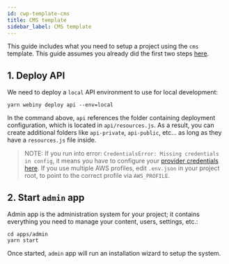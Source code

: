 ```yaml
---
id: cwp-template-cms
title: CMS template
sidebar_label: CMS template
---
```


This guide includes what you need to setup a project using the `cms` template. This guide assumes you already did the first two steps [here](/docs/get-started/quick-start).

## 1. Deploy API

We need to deploy a `local` API environment to use for local development:

```
yarn webiny deploy api --env=local
```

In the command above, `api` references the folder containing deployment configuration, which is located in `api/resources.js`. As a result, you can create additional folders like `api-private`, `api-public`, etc... as long as they have a `resources.js` file inside.

> NOTE: If you run into error: `CredentialsError: Missing credentials in config`, it means you have to configure your [provider credentials here](https://github.com/serverless/serverless/blob/master/docs/providers/aws/guide/credentials.md).
> If you use multiple AWS profiles, edit `.env.json` in your project root, to point to the correct profile via `AWS_PROFILE`.

## 2. Start `admin` app

Admin app is the administration system for your project; it contains everything you need to manage your content, users, settings, etc.:

```
cd apps/admin
yarn start
```

Once started, `admin` app will run an installation wizard to setup the system.